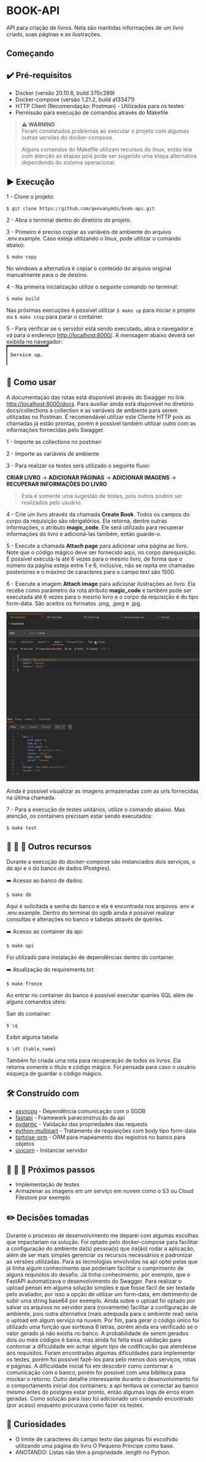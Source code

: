 # BOOK-API

API para criação de livros. Nela são mantidas informações de um livro criado, suas páginas e as ilustrações.

## Começando

## :heavy_check_mark: Pré-requisitos

- Docker (versão 20.10.6, build 370c289)
- Docker-compose (versão 1.21.2, build a133471)
- HTTP Client (Recomendação: Postman) - Utilizados para os testes
- Permissão para execução de comandos através do Makefile

> **⚠ WARNING**  
> Foram constatados problemas ao executar o projeto com algumas outras versões do docker-compose.

> Alguns comandos do Makefile utilizam recursos do linux, então leia com atenção as etapas pois pode ser sugerido uma etapa alternativa dependendo do sistema operacional.

## :arrow_forward: Execução

1 - Clone o projeto:

```
$ git clone https://github.com/geovanymds/book-api.git
```

2 - Abra o terminal dentro do diretório do projeto.

3 - Primeiro é preciso copiar as variáveis de ambiente do arquivo .env.example. Caso esteja utilizando o linux, pode utilizar o comando abaixo:

```
$ make copy
```

No windows a alternativa é copiar o conteúdo do arquivo original manualmente para o de destino.

4 - Na primeira inicialização utilize o seguinte comando no terminal:

```
$ make build
```

Nas próximas execuções é possível utilizar `$ make up` para iniciar o projeto ou `$ make stop` para parar o container.

5 - Para verificar se o servidor está sendo executado, abra o navegador e vá para o endereço <http://localhost:8000/>. A mensagem abaixo deverá ser exibida no navegador:
</br>
![Service up.](./docs/assets/images/service_up.png)

## :test_tube: Como usar

A documentação das rotas está disponível através do Swagger no link <http://localhost:8000/docs>. Para auxiliar ainda está disponível no diretório docs/collections a collection e as variáveis de ambiente para serem utilizadas no Postman. É recomendável utilizar este Cliente HTTP pois as chamadas já estão prontas, porém é possível também utilizar outro com as informações fornecidas pelo Swagger.

1 - Importe as collections no postman

2 - Importe as variáveis de ambiente

3 - Para realizar os testes será utilizado o seguinte fluxo:

**CRIAR LIVRO** -> **ADICIONAR PÁGINAS** -> **ADICIONAR IMAGENS** -> **RECUPERAR INFORMAÇÕES DO LIVRO**

> Esta é somente uma sugestão de testes, pois outros podem ser realizados pelo usuário.

4 - Crie um livro através da chamada **Create Book**. Todos os campos do corpo da requisição são obrigatórios. Ela retorna, dentre outras informações, o atributo **magic_code**. Ele será utilizado para recuperar informações do livro e adicioná-las também, então guarde-o.

5 - Execute a chamada **Attach page** para adicionar uma página ao livro. Note que o código mágico deve ser fornecido aqui, no corpo darequisição. É possível executá-la até 6 vezes para o mesmo livro, de forma que o número da página esteja entre 1 e 6, inclusive, não se repita em chamadas posteriores e o máximo de caracteres para o campo text são 1500.

6 - Execute a imagem **Attach image** para adicionar ilustrações ao livro. Ela recebe como parâmetro da rota atributo **magic_code** e também pode ser executada até 6 vezes para o mesmo livro e o corpo da requisição é do tipo form-data. São aceitos os formatos .png, .jpeg e .jpg.

![](./docs/assets/gifs/calls_example.gif)

Ainda é possível visualizar as imagens armazenadas com as urls fornecidas na última chamada.

7 - Para a execução de testes unitários, utilize o comando abaixo. Mas atenção, os containers precisam estar sendo executados:

```
$ make test
```

## :small_blue_diamond: :small_blue_diamond: :small_blue_diamond: Outros recursos

Durante a execução do docker-compose são instanciados dois serviços, o da api e o do banco de dados (Postgres).

:arrow_right: Acesso ao banco de dados:

```
$ make db
```

Aqui é solicitada a senha do banco e ela é encontrada nos arquivos .env e .env.example. Dentro do terminal do sgdb ainda é possível realizar consultas e alterações no banco e tabelas através de queries.

:arrow_right: Acesso ao container da api:

```
$ make api
```

Foi utilizado para instalação de dependências dentro do container.

:arrow_right: Atualização do requirements.txt:

```
$ make freeze
```

Ao entrar no container do banco é possível executar queries SQL além de alguns comandos úteis:

Sair do container:

```
$ \q
```

Exibir alguma tabela:

```
$ \dt {table_name}
```

Também foi criada uma rota para recuperação de todos os livros. Ela retorna somente o título e código mágico. Foi pensada para caso o usuário esqueça de guardar o código mágico.

## :hammer_and_wrench: Construído com

- [asyncpg](https://github.com/MagicStack/asyncpg) - Dependência comunicação com o SGDB
- [fastapi](https://github.com/tiangolo/fastapi) - Framework paraconstrução da api
- [pydantic](https://github.com/samuelcolvin/pydantic) - Validação das propriedades das requests
- [python-multipart](https://github.com/andrew-d/python-multipart) - Tratamento de requisições com body tipo form-data
- [tortoise-orm](https://github.com/tortoise/tortoise-orm) - ORM para mapeamento dos registros no banco para objetos
- [uvicorn](https://github.com/encode/uvicorn) - Instanciar servidor

## :small_orange_diamond: :small_orange_diamond: :small_orange_diamond: Próximos passos

- Implementação de testes
- Armazenar as imagens em um serviço em nuvem como o S3 ou Cloud Filestore por exemplo

## :pencil2: Decisões tomadas

Durante o processo de desenvolvimento me deparei com algumas escolhas que impactariam na solução. Foi optado pelo docker-compose para facilitar a configuração do ambiente da(s) pessoa(s) que ira(ão) rodar a aplicação, além de ser mais simples gerenciar os recursos necessários e padronizar as versões utilizadas. Para as tecnologias envolvidas na api optei pelas que já tinha algum conhecimento que poderiam facilitar o cumprimento de alguns requisitos do desafio. Já tinha conhecimento, por exemplo, que o FastAPI automatizava o desenvolvimento do Swagger. Para realizar o upload pensei em alguma solução simples e que fosse fácil de ser testada pelo avaliador, por isso a opção de utilizar um form-data, em detrimento de subir uma string base64 por exemplo. Ainda sobre o upload foi optado por salvar os arquivos no servidor para (novamente) facilitar a configuração de ambiente, pois outra alternativa (mais adequada para o ambiente real) seria o upload em algum serviço na nuvem. Por fim, para gerar o código único foi utilizado uma função que sorteava 6 letras, porém ainda era verificado se o valor gerado já não existia no banco. A probabilidade de serem gerados dois ou mais códigos é baixa, mas ainda foi feita essa validação para contornar a dificuldade em achar algum tipo de codificação que atendesse aos requisitos. Foram encontradas algumas dificuldades para implementar os testes, porém foi possível fazê-los para pelo menos dois serviços, rotas e páginas. A dificuldade inicial foi em descobrir como contornar a comunicação com o banco, porém foi possível com uma bibliteca para mockar o retorno. Outro detalhe interessante durante o desenvolvimento foi o comportamento inicial dos containers: a api tentava se conectar ao banco mesmo antes do postgres estar pronto, então algumas logs de erros eram geradas. Como solução para isso foi adicionado um comando encontrado (por acaso) enquanto procurava como fazer os testes.

## :fox_face: Curiosidades

- O limite de caracteres do campo texto das páginas foi escolhido utilizando uma página do livro O Pequeno Príncipe como base.
- ANOTANDO: Listas não têm a propriedade .length no Python.

